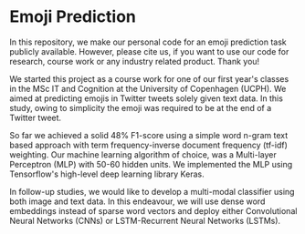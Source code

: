 # Emoji Prediction

In this repository, we make our personal code for an emoji prediction task publicly available. However, please cite us, if you want to use our code for research, course work or any industry related product. Thank you!

We started this project as a course work for one of our first year's classes in the MSc IT and Cognition at the University of Copenhagen (UCPH). We aimed at predicting emojis in Twitter tweets solely given text data. In this study, owing to simplicity the emoji was required to be at the end of a Twitter tweet.

So far we achieved a solid 48% F1-score using a simple word n-gram text based approach with term frequency-inverse document frequency (tf-idf) weighting. Our machine learning algorithm of choice, was a Multi-layer Perceptron (MLP) with 50-60 hidden units. We implemented the MLP using Tensorflow's high-level deep learning library Keras.

In follow-up studies, we would like to develop a multi-modal classifier using both image and text data. In this endeavour, we will use dense word embeddings instead of sparse word vectors and deploy either Convolutional Neural Networks (CNNs) or LSTM-Recurrent Neural Networks (LSTMs).
